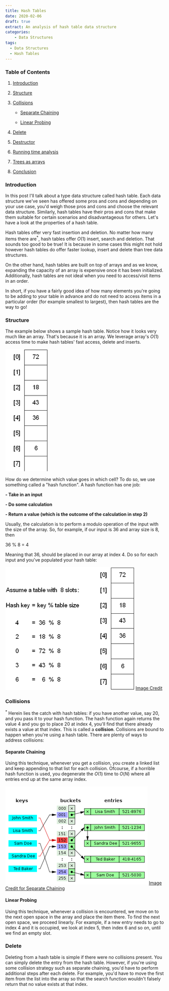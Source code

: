 ```yaml
---
title: Hash Tables
date: 2020-02-06
draft: true
extract: An analysis of hash table data structure
categories: 
    - Data Structures
tags:
  - Data Structures
  - Hash Tables
---
```


### Table of Contents

1. [Introduction](#introduction)

2. [Structure](#structure)

3. [Collisions](#collisions)

    * [Separate Chaining](#separate-chaining)
    
    * [Linear Probing](#linear-probing)

4. [Delete](#delete)

11. [Destructor](#destructor)

12. [Running time analysis](#running-time-analysis)

13. [Trees as arrays](#trees-as-arrays)

14. [Conclusion](#conclusion)
### Introduction

In this post I'll talk about a type data structure called hash table. Each data structure we've seen has offered some pros and cons and depending on your use case, you'd weigh those pros and cons and choose the relevant data structure. Similarly, hash tables have their pros and cons that make them suitable for certain scenarios and disadvantageous for others. Let's have a look at the properties of a hash table.

Hash tables offer very fast insertion and deletion. No matter how many items there are$^*$, hash tables offer $O(1)$ insert, search and deletion. That sounds too good to be true! It is because in some cases this might not hold however hash tables do offer faster lookup, insert and delete than tree data structures. 

On the other hand, hash tables are built on top of arrays and as we know, expanding the capacity of an array is expensive once it has been initialized. Additionally, hash tables are not ideal when you need to access/visit items in an order.

In short, if you have a fairly good idea of how many elements you're going to be adding to your table in advance and do not need to access items in a particular order (for example smallest to largest), then hash tables are the way to go!

### Structure

The example below shows a sample hash table. Notice how it looks very much like an array. That's because it is an array. We leverage array's $O(1)$ access time to make hash tables' fast access, delete and inserts. 

![Array-structure](images/hashtables/hash1.png)

How do we determine which value goes in which cell? To do so, we use something called a "hash function". A hash function has one job:


**- Take in an input** 

**- Do some calculation**
  
**- Return a value (which is the outcome of the calculation in step 2)**

Usually, the calculation is to perform a modulo operation of the input with the size of the array. So, for example, if our input is 36 and array size is 8, then 

36 % 8 = 4

Meaning that 36, should be placed in our array at index 4. Do so for each input and you've populated your hash table:



![Array-Structure-With-Hash-Function](images/hashtables/hash2.png) [Image Credit](https://cse.iitkgp.ac.in/~wbcm/wbcm/assignment/public/cs290032015s/asgn12/common/)


### Collisions

$^*$ Herein lies the catch with hash tables: if you have another value, say 20, and you pass it to your hash function. The hash function again returns the value 4 and you go to place 20 at index 4, you'll find that there already exists a value at that index. This is called a **collision**. Collisions are bound to happen when you're using a hash table. There are plenty of ways to address collisions:

#### Separate Chaining 

Using this technique, whenever you get a collision, you create a linked list and keep appending to that list for each collision. Ofcourse, if a horrible hash function is used, you degenerate the $O(1)$ time to $O(N)$ where all entries end up at the same array index.

![Separate-Chaining](images/hashtables/separatechaining.png) [Image Credit for Separate Chaining](https://en.wikipedia.org/wiki/Hash_table#Separate_chaining)

#### Linear Probing

Using this technique, whenever a collision is encountered, we move on to the next open space in the array and place the item there. To find the next open space, we proceed linearly. For example, if a new entry needs to go to index 4 and it is occupied, we look at index 5, then index 6 and so on, until we find an empty slot. 

### Delete

Deleting from a hash table is simple if there were no collisions present. You can simply delete the entry from the hash table. However, if you're using some collision strategy such as separate chaining, you'd have to perform additional steps after each delete. For example, you'd have to move the first item from the list into the array so that the search function wouldn't falsely return that no value exists at that index. 


